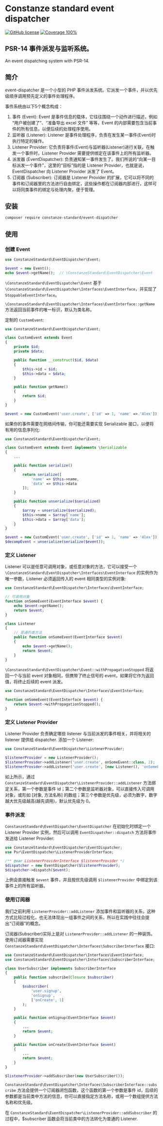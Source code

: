 # Constanze standard event dispatcher

[![GitHub license](https://img.shields.io/github/license/alienwow/SnowLeopard.svg)](https://github.com/constanze-standard/event-dispatcher/blob/master/LICENSE)
[![Coverage 100%](https://img.shields.io/azure-devops/coverage/swellaby/opensource/25.svg)](https://github.com/constanze-standard/event-dispatcher)

## PSR-14 事件派发与监听系统。
An event dispatching system with PSR-14.

## 简介
event-dispatcher 是一个小型的 PHP 事件派发系统。它派发一个事件，并以优先级顺序调用预先定义的事件处理程序。

事件系统由以下5个概念构成：
1. 事件 (Event): Event 是事件信息的载体，它往往围绕一个动作进行描述，例如 “用户被创建了”、“准备导出 excel 文件” 等等，Event 的内部需要包含当前事件的所有信息，以便后续的处理程序使用。
2. 监听器 (Listener): Listener 是事件处理程序，负责在发生某一事件(Event)时执行特定的操作。
3. Listener Provider: 它负责将事件(Event)与监听器(Listener)进行关联，在触发一个事件时，Listener Provider 需要提供绑定在该事件上的所有监听器。
4. 派发器 (EventDispatcher): 负责通知某一事件发生了。我们所说的“向某一目标派发一个事件”，这里的“目标”指的是 Listener Provider，也就是说，EventDispatcher 向 Listener Provider 派发了 Event。
5. 订阅器 (Subscriber): 订阅器是 Listener Provider 的扩展，它可以将不同的事件和订阅器里的方法进行自由绑定，这些操作都在订阅器内部进行，这样可以将同类事件的绑定与处理内聚，便于管理。

## 安装
```bash
composer require constanze-standard/event-dispatcher
```

## 使用
### 创建 Event
```php
use ConstanzeStandard\EventDispatcher\Event;

$event = new Event();
echo $event->getName();  // \ConstanzeStandard\EventDispatcher\Event
```
`\ConstanzeStandard\EventDispatcher\Event` 基于 `\ConstanzeStandard\EventDispatcher\Interfaces\EventInterface`，并实现了`StoppableEventInterface`。

`\ConstanzeStandard\EventDispatcher\Interfaces\EventInterface::getName` 方法返回当前事件的唯一标识，默认为类名称。

定制的 `CustomEvent`:
```php
use ConstanzeStandard\EventDispatcher\Event;

class CustomEvent extends Event
{
    private $id;
    private $data;

    public function __construct($id, $data)
    {
        $this->id = $id;
        $this->data = $data;
    }

    public function getName()
    {
        return $id;
    }
}

$event = new CustomEvent('user.create', ['id' => 1, 'name' => 'Alex']);
```

如果你的事件需要在网络间传输，你可能还需要实现 Serializable 接口，以便将有用的信息序列化:
```php
use ConstanzeStandard\EventDispatcher\Event;

class CustomEvent extends Event implements \Serializable
{
    ...

    public function serialize()
    {
        return serialize([
            'name' => $this->name,
            'data' => $this->data
        ]);
    }

    public function unserialize($serialized)
    {
        $array = unserialize($serialized);
        $this->name = $array['name'];
        $this->data = $array['data'];
    }
}

$event = new CustomEvent('user.create', ['id' => 1, 'name' => 'Alex']);
$decompEvent = unserialize(serialize($event));
```

### 定义 Listener
Listener 可以是任意可调用对象，或任意对象的方法，它可以接受一个 `\ConstanzeStandard\EventDispatcher\Interfaces\EventInterface` 的实例作为唯一参数，Listener 必须返回传入的 event 相同类型的实例对象:
```php
use ConstanzeStandard\EventDispatcher\Interfaces\EventInterface;

// 可调用对象
function onSomeEvent(EventInterface $event) {
    echo $event->getName();
    return $event;
}

class Listener
{
    // 普通的类方法
    public function onSomeEvent(EventInterface $event)
    {
        echo $event->getName();
        return $event;
    }
}
```

`\ConstanzeStandard\EventDispatcher\Event::withPropagationStopped` 将返回一个与当前 event 对象相同，但携带了终止信号的 event，如果将它作为返回值，将终止后续的 event 派发。

```php
use ConstanzeStandard\EventDispatcher\Interfaces\EventInterface;

function onSomeEvent(EventInterface $event) {
    return $event->withPropagationStopped();
}
```

### 定义 Listener Provider
Listener Provider 负责确定哪些 listener 与当前派发的事件相关，并将相关的 listener 提供给 dispatcher. 
添加一个 Listener:
```php
use ConstanzeStandard\EventDispatcher\ListenerProvider;

$listenerProvider = new ListenerProvider();
$listenerProvider->addListener('user.create', onSomeEvent::class, 2);
$listenerProvider->addListener('user.create', [new Listener(), 'onSomeEvent'], 10);
```
如上所示，通过 `ConstanzeStandard\EventDispatcher\ListenerProvider::addListener` 方法绑定关系，第一个参数是事件 id；第二个参数是监听器对象，可以直接传入可调用对象，或形如 [对象, 方法名称] 的数组；第三个参数是优先级，必须为数字，数字越大优先级越高(越先调用)，默认优先级为 0。

### 事件派发
`ConstanzeStandard\EventDispatcher\EventDispatcher` 在初始化时绑定一个 Listener Provider 实例，然后可以调用 `EventDispatcher::dispatch` 方法将事件发送给 Listener Provider:
```php
use ConstanzeStandard\EventDispatcher\EventDispatcher;
use Psr\EventDispatcher\ListenerProviderInterface;

/** @var ListenerProviderInterface $listenerProvider */
$dispatcher = new EventDispatcher($listenerProvider);
$dispatcher->dispatch($event);
```
上例会直接触发 `$event` 事件，并且按优先级调用 `$listenerProvider` 中绑定到该事件上的所有监听器。

### 使用订阅器
我们之前利用 `ListenerProvider::addListener` 添加事件和监听器的关系，这种方式比较过程化，也无法体现出一组事件之间的关系，所以在实践中往往会提出“订阅器”的概念。

订阅器(Subscriber)实际上是对 `ListenerProvider::addListener` 的一种装饰。使用订阅器需要实现 `ConstanzeStandard\EventDispatcher\Interfaces\SubscriberInterface` 接口:
```php
use ConstanzeStandard\EventDispatcher\Interfaces\EventInterface;
use ConstanzeStandard\EventDispatcher\Interfaces\SubscriberInterface;

class UserSubscriber implements SubscriberInterface
{
    public function subscribe(Closure $subscriber)
    {
        $subscriber(
            'user.signup',
            'onSignup',
            ['onCreate', 1]
        );
    }

    public function onSignup(EventInterface $event)
    {
        ...
        return $event;
    }

    public function onCreate(EventInterface $event)
    {
        ...
        return $event;
    }
}

$listenerProvider->addSubscriber(new UserSubscriber());
```

`ConstanzeStandard\EventDispatcher\Interfaces\SubscriberInterface::subscribe` 方法会提供一个订阅器闭包函数，这个函数的第一个参数是事件 id，后续的参数都是当前类中方法的信息，你可以直接指定方法名称，或用一个数组提供方法名称和优先级。

在 `ConstanzeStandard\EventDispatcher\ListenerProvider::addSubscriber` 的过程中，$subscriber 函数会将当前类中的方法转化为普通的 Listener.
